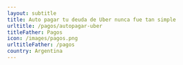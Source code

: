 ```yaml
---
layout: subtitle
title: Auto pagar tu deuda de Uber nunca fue tan simple
urltitle: /pagos/autopagar-uber
titleFather: Pagos
icon: /images/pagos.png
urltitleFather: /pagos
country: Argentina
---
```

